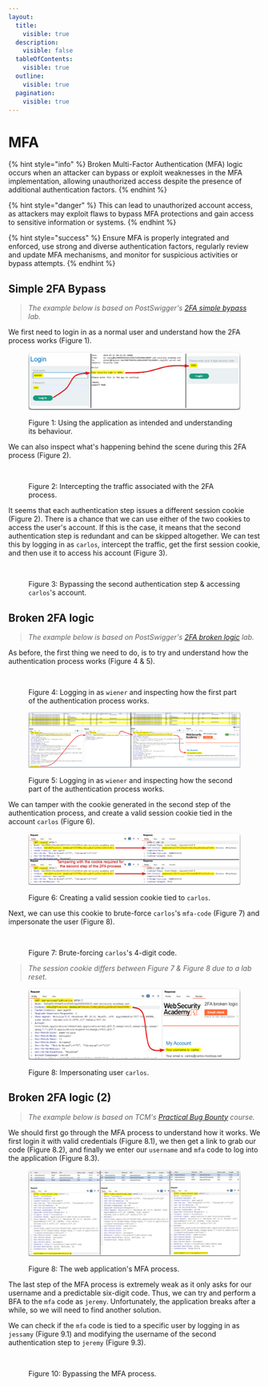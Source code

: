 ```yaml
---
layout:
  title:
    visible: true
  description:
    visible: false
  tableOfContents:
    visible: true
  outline:
    visible: true
  pagination:
    visible: true
---
```


# MFA

{% hint style="info" %}
Broken Multi-Factor Authentication (MFA) logic occurs when an attacker can bypass or exploit weaknesses in the MFA implementation, allowing unauthorized access despite the presence of additional authentication factors.
{% endhint %}

{% hint style="danger" %}
This can lead to unauthorized account access, as attackers may exploit flaws to bypass MFA protections and gain access to sensitive information or systems.
{% endhint %}

{% hint style="success" %}
Ensure MFA is properly integrated and enforced, use strong and diverse authentication factors, regularly review and update MFA mechanisms, and monitor for suspicious activities or bypass attempts.
{% endhint %}

## Simple 2FA Bypass <a href="#simple-2fa-bypass" id="simple-2fa-bypass"></a>

> _The example below is based on PostSwigger's_ [_2FA simple bypass_](https://portswigger.net/web-security/authentication/multi-factor/lab-2fa-simple-bypass) _lab._

We first need to login in as a normal user and understand how the 2FA process works (Figure 1).

<figure><img src="../../.gitbook/assets/web_auth_mfa_1.png" alt=""><figcaption><p>Figure 1: Using the application as intended and understanding its behaviour.</p></figcaption></figure>

We can also inspect what's happening behind the scene during this 2FA process (Figure 2).

<figure><img src="../../.gitbook/assets/web_auth_mfa_2.avif" alt=""><figcaption><p>Figure 2: Intercepting the traffic associated with the 2FA process.</p></figcaption></figure>

It seems that each authentication step issues a different session cookie (Figure 2). There is a chance that we can use either of the two cookies to access the user's account. If this is the case, it means that the second authentication step is redundant and can be skipped altogether. We can test this by logging in as `carlos`, intercept the traffic, get the first session cookie, and then use it to access his account (Figure 3).

<figure><img src="../../.gitbook/assets/web_auth_mfa_3.avif" alt=""><figcaption><p>Figure 3: Bypassing the second authentication step &#x26; accessing <code>carlos</code>'s account.</p></figcaption></figure>

## Broken 2FA logic <a href="#broken-2fa-logic" id="broken-2fa-logic"></a>

> _The example below is based on PostSwigger's_ [_2FA broken logic_](https://portswigger.net/web-security/authentication/multi-factor/lab-2fa-broken-logic) _lab._

As before, the first thing we need to do, is to try and understand how the authentication process works (Figure 4 & 5).

<figure><img src="../../.gitbook/assets/web_auth_mfa_4.avif" alt=""><figcaption><p>Figure 4: Logging in as <code>wiener</code> and inspecting how the first part of the authentication process works.</p></figcaption></figure>

<figure><img src="../../.gitbook/assets/web_auth_mfa_5.png" alt=""><figcaption><p>Figure 5: Logging in as <code>wiener</code> and inspecting how the second part of the authentication process works.</p></figcaption></figure>

We can tamper with the cookie generated in the second step of the authentication process, and create a valid session cookie tied in the account `carlos` (Figure 6).

<figure><img src="../../.gitbook/assets/web_auth_mfa_6.png" alt=""><figcaption><p>Figure 6: Creating a valid session cookie tied to <code>carlos</code>.</p></figcaption></figure>

Next, we can use this cookie to brute-force `carlos`'s `mfa-code` (Figure 7) and impersonate the user (Figure 8).

<figure><img src="../../.gitbook/assets/web_auth_mfa_7.avif" alt=""><figcaption><p>Figure 7: Brute-forcing <code>carlos</code>'s 4-digit code.</p></figcaption></figure>

> _The session cookie differs between Figure 7 & Figure 8 due to a lab reset._

<figure><img src="../../.gitbook/assets/web_auth_mfa_8.png" alt=""><figcaption><p>Figure 8: Impersonating user <code>carlos</code>.</p></figcaption></figure>

## Broken 2FA logic (2)

> _The example below is based on TCM's_ [_Practical Bug Bounty_](https://academy.tcm-sec.com/p/practical-bug-bounty) _course._

We should first go through the MFA process to understand how it works. We first login it with valid credentials (Figure 8.1), we then get a link to grab our code (Figure 8.2), and finally we enter our `username` and `mfa` code to log into the application (Figure 8.3).

<figure><img src="../../.gitbook/assets/web_auth_mfa_broken_logic2_1.png" alt=""><figcaption><p>Figure 8: The web application's MFA process.</p></figcaption></figure>

The last step of the MFA process is extremely weak as it only asks for our username and a predictable six-digit code. Thus, we can try and perform a BFA to the `mfa` code as `jeremy`. Unfortunately, the application breaks after a while, so we will need to find another solution.

We can check if the `mfa` code is tied to a specific user by logging in as `jessamy` (Figure 9.1) and modifying the username of the second authentication step to `jeremy` (Figure 9.3).

<figure><img src="../../.gitbook/assets/web_auth_mfa_broken_logic2_2.png" alt=""><figcaption><p>Figure 10: Bypassing the MFA process.</p></figcaption></figure>
